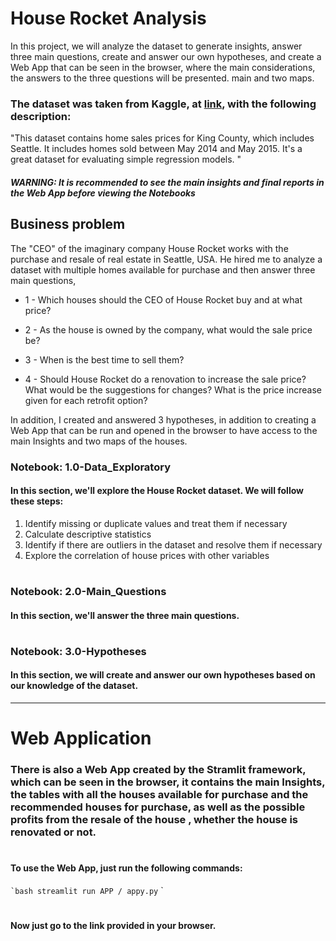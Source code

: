 # House Rocket Analysis
In this project, we will analyze the dataset to generate insights, answer three main questions, create and answer our own hypotheses, and create a Web App that can be seen in the browser, where the main considerations, the answers to the three questions will be presented. main and two maps.

### The dataset was taken from Kaggle, at [link](https://www.kaggle.com/harlfoxem/housesalesprediction), with the following description:

"This dataset contains home sales prices for King County, which includes Seattle. It includes homes sold between May 2014 and May 2015.
It's a great dataset for evaluating simple regression models. "

##### WARNING: It is recommended to see the main insights and final reports in the Web App before viewing the Notebooks

## Business problem

The "CEO" of the imaginary company House Rocket works with the purchase and resale of real estate in Seattle, USA. He hired me to analyze a dataset with multiple homes available for purchase and then answer three main questions,

* 1 - Which houses should the CEO of House Rocket buy and at what price?

* 2 - As the house is owned by the company, what would the sale price be?

* 3 - When is the best time to sell them?

* 4 - Should House Rocket do a renovation to increase the sale price? What would be the suggestions for changes? What is the price increase given for each retrofit option?

In addition, I created and answered 3 hypotheses, in addition to creating a Web App that can be run and opened in the browser to have access to the main Insights and two maps of the houses.

### Notebook: 1.0-Data_Exploratory

#### In this section, we'll explore the House Rocket dataset. We will follow these steps:

1. Identify missing or duplicate values ​​and treat them if necessary
2. Calculate descriptive statistics
3. Identify if there are outliers in the dataset and resolve them if necessary
4. Explore the correlation of house prices with other variables
#
### Notebook: 2.0-Main_Questions

#### In this section, we'll answer the three main questions.

#
### Notebook: 3.0-Hypotheses

#### In this section, we will create and answer our own hypotheses based on our knowledge of the dataset.

---

# Web Application

### There is also a Web App created by the Stramlit framework, which can be seen in the browser, it contains the main Insights, the tables with all the houses available for purchase and the recommended houses for purchase, as well as the possible profits from the resale of the house , whether the house is renovated or not.
#
#
#### To use the Web App, just run the following commands:

`` `bash
streamlit run APP / appy.py
`` `
#
#### Now just go to the link provided in your browser.